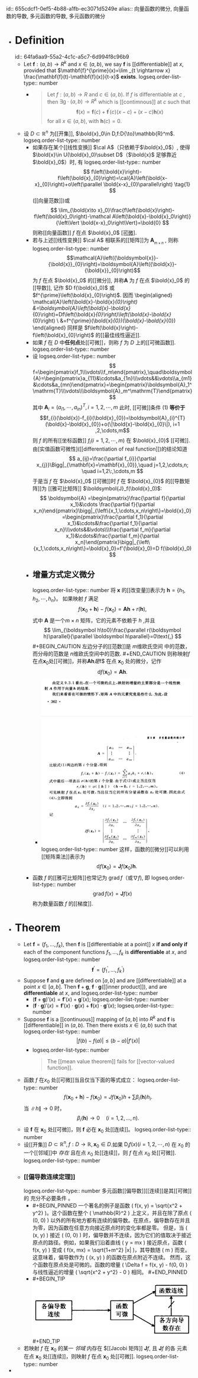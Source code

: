 id:: 655cdcf1-0ef5-4b88-a1fb-ec3071d5249e
alias:: 向量函数的微分, 向量函数的导数, 多元函数的导数, 多元函数的微分

- # Definition
  id:: 64fa6aa9-55a2-4c1c-a5c7-6d994f8c96b9
	- Let $\mathbf{f}:(a, b) \rightarrow R^{k}$ and $x \in(a, b)$, we say $\mathbf{f}$ is [[differentiable]] at $x$, provided that $\mathbf{f}^{\prime}(x)=\lim _{t \rightarrow x} \frac{\mathbf{f}(t)-\mathbf{f}(x)}{t-x}$ **exists**.
	  logseq.order-list-type:: number
		- >Let $f:(a, b) \rightarrow R$ and $c \in(a, b)$.
		  If $f$ is differentiable at $c$ , then  $\exists \mathrm{g} \cdot(a, b) \rightarrow R^{k}$ which is [[contimnous]] at  $c$  such that
		  $$\mathbf{f}(x)=\mathbf{f}(c)+\mathbf{f}^{\prime}(c)(x-c)+(x-c) \mathbf{h}(x)$$
		  for all $x \in(a, b)$, with $\mathbf{h}(c)=0$.
	- 设 $D\subset\mathbb{R}^{n}$ 为[[开集]], $\bold{x}_0\in D,f:D{\to}\mathbb{R}^m$. 
	  logseq.order-list-type:: number
		- 如果存在某个[[线性变换]] $\cal A$（只依赖于$\bold{x}_0$）, 使得 $\bold{x}\in U(\bold{x}_0)\subset D$（$\bold{x}$ 足够靠近 $\bold{x}_0$）时, 有
		  logseq.order-list-type:: number
		  $$
		  f\left(\bold{x}\right)-f\left(\bold{x}_{0}\right)=\cal{A}\left(\bold{x-x}_{0}\right)+o\left(\parallel \bold{x-x}_{0}\parallel\right) \tag{1}
		  $$
		  ([[向量范数]])或
		  $$
		  \lim_{\bold{x\to x}_0}\frac{f\left(\bold{x}\right)-f\left(\bold{x}_0\right)-\mathcal A\left(\bold{x}-\bold{x}_0\right)}{\left\Vert \bold{x-x}_0\right\Vert}=\bold{0}
		  $$
		  则称[[向量函数]] $f$ 在点 $\bold{x}_0$ [[可微]](或[[可导]]).
		- 若与上述[[线性变换]] $\cal A$ 相联系的[[矩阵]]为 $\boldsymbol{A}_{_{m\times n}}$ , 则称 
		  logseq.order-list-type:: number
		  $$\mathcal{A}\left({\boldsymbol{x}}-{\bold{x}}_{0}\right)=\boldsymbol{A}\left({\bold{x}}-{\bold{x}}_{0}\right)$$ 
		  为 $f$ 在点 $\bold{x}_0$ 的[[微分]], 并称$\boldsymbol{A}$ 为 $f$ 在点 $\bold{x}_0$ 的[[导数]], 记作 $D f(\bold{x}_0)$ 或 $f^{\prime}\left(\bold{x}_{0}\right)$. 
		  因而
		  \begin{aligned}
		  \mathcal{A}\left(\bold{x}-\bold{x}_{0}\right) &=\boldsymbol{A}\left(\bold{x}-\bold{x}_{0}\right)=Df\left(\bold{x}_{0}\right)\left(\bold{x}-\bold{x}_{0}\right) \\
		  &=f^{\prime}(\bold{x}_{0})(\bold{x}-\bold{x}_{0})
		  \end{aligned}
		  同样是 $f\left(\bold{x}\right)-f\left(\bold{x}_{0}\right)$ 的[[最佳线性逼近]].
		- 如果 $f$ 在 $D$ 中**任何点**处[[可微]]，则称 $f$ 为 $D$ 上的[[可微函数]]. 
		  logseq.order-list-type:: number
		- 设
		  logseq.order-list-type:: number
		  $$
		  f=\begin{pmatrix}f_1\\\vdots\\f_m\end{pmatrix},\quad\boldsymbol{A}=\begin{pmatrix}a_{11}&\cdots&a_{1n}\\\vdots&&\vdots\\a_{m1}&\cdots&a_{mn}\end{pmatrix}=\begin{pmatrix}\boldsymbol{A}_1^\mathrm{T}\\\vdots\\\boldsymbol{A}_m^\mathrm{T}\end{pmatrix}
		  $$
		  其中 $\boldsymbol{A}_{i}=(a_{i1},\cdots,a_{in})^{T},i=1,2,\cdots,m$ 此时, [[可微]]条件 $(1)$ **等价于**
		  $$f_{i}(\bold{x})-f_{i}(\bold{x}_{0})=\boldsymbol{A}_{i}^{T}(\bold{x}-\bold{x}_{0})+o(\|\bold{x}-\bold{x}_{0}\|), i=1 ,2,\cdots,m$$
		  则 $f$ 的所有[[坐标函数]] $f_{i}(i=1,2,\cdots,m)$ 在 $\bold{x}_{0}$ [[可微]]. 由[实值函数可微性]([[differentiation of real function]])的结论知道
		  $$
		  a_{ij}=\frac{\partial f_{i}}{\partial x_{j}}\Bigg|_{\mathbf{x}=\mathbf{x}_{0}},\quad j=1,2,\cdots,n; \quad i=1,2\:,\cdots,m
		  $$
		  于是当 $f$ 在 $\bold{x}_0$ [[可微]]时 $f$ 在 $\bold{x}_{0}$ 的[[导数矩阵]]为 [[雅可比矩阵]] $\boldsymbol{J}_f(\bold{x}_0)$:
		  $$
		  \boldsymbol{A}
		  =\begin{pmatrix}\frac{\partial f}{\partial x_1}&\cdots \frac{\partial f}{\partial x_n}\end{pmatrix}\bigg|_{\left\{x_1,\cdots,x_n\right\}=\bold{x}_0}
		  =\begin{pmatrix}\frac{\partial f_1}{\partial x_1}&\cdots&\frac{\partial f_1}{\partial x_n}\\\vdots&&\vdots\\\frac{\partial f_m}{\partial x_1}&\cdots&\frac{\partial f_m}{\partial x_n}\end{pmatrix}\bigg|_{\left\{x_1,\cdots,x_n\right\}=\bold{x}_0}=f'(\bold{x}_0)=D f(\bold{x}_0)
		  $$
		- ## 增量方式定义微分
		  logseq.order-list-type:: number
		  将 $\boldsymbol x$ 的[[改变量]]表示为 $\boldsymbol h=\{h_1, h_2,\cdots, h_n\}$。
		  如果映射 $f$ 满足
		  $$
		  f(\boldsymbol x_0+\boldsymbol h)-f(\boldsymbol x_0)=\boldsymbol A\boldsymbol h+r(\boldsymbol h),
		  $$
		  式中 $\boldsymbol A$ 是一个$m\times n$ 矩阵，它的元素不依赖于 $h$ ,并且
		  $$
		  \lim_{\boldsymbol h\to0}\frac{\parallel r(\boldsymbol h)\parallel}{\parallel \boldsymbol 
		   h\parallel}=0\text{,}
		  $$
		  #+BEGIN_CAUTION
		  左边分子的[[范数]]是 $m$维欧氏空间 中的范数，而分母的范数是 $n$维欧氏空间中的范数.
		  #+END_CAUTION 
		  则称映射$f$在点$\boldsymbol x_{0}$处[[可微]]，并称$\boldsymbol{Ah} 是$f$ 在点 $\boldsymbol  x_{0}$ 处的微分，记作
		  $$\mathrm{d}f(\boldsymbol x_0) = \boldsymbol{Ah}.$$
			- ![image.png](../assets/image_1700941158801_0.png)
			  logseq.order-list-type:: number
			  这样，函数的[[微分]]可以利用[[矩阵乘法]]表示为
			  $$\mathrm{d}f(\boldsymbol x_0) = \boldsymbol Jf(\boldsymbol x_0)\boldsymbol h.$$
		- 函数 $f$ 的[[雅可比矩阵]]也常记为 $\operatorname{grad}f$（或$\nabla f)$, 即
		  logseq.order-list-type:: number
		  $$\operatorname{grad} f(x) = \boldsymbol J f(x)$$
		  称为数量函数 $f$ 的[[梯度]].
- # Theorem
	- Let $\mathbf{f}=\left(f_{1}, \ldots, f_{k}\right)$, then $\mathbf{f}$ is [[differentiable at a point]]  $x$  **if and only if** each of the component functions  $f_{1}, \ldots, f_{k}$ is **differentiable** at $x$, and
	  logseq.order-list-type:: number
	  $$\mathbf{f}^{\prime}=\left(f_{1}^{\prime}, \ldots, f_{k}^{\prime}\right)$$
	- Suppose $\mathbf{f}$ and $\mathbf{g}$ are defined on $[a, b]$ and are [[differentiable]] at a point $x\in [a, b]$. Then $\mathbf{f}+ \mathbf{g}$, $\mathbf{f}\cdot\mathbf{g}$([[inner product]]), and are **differentiable** at $x$, and
	  logseq.order-list-type:: number
		- $(\mathbf{f} + \mathbf{g})'(x) = \mathbf{f}'(x) + \mathbf{g}'(x)$;
		  logseq.order-list-type:: number
		- $(\mathbf{f}\cdot\mathbf{g})'(x) = \mathbf{f}'(x)\cdot\mathbf{g}(x) + \mathbf{f}(x)\cdot\mathbf{g}'(x)$;
		  logseq.order-list-type:: number
	- Suppose $\mathbf{f}$ is a [[continuous]] mapping of $[a, b]$ into $R^k$ and $\mathbf{f}$ is [[differentiable]] in $(a, b)$. Then there exists $x\in(a, b)$ such that 
	  logseq.order-list-type:: number
	  $$|f(b) - f(a)|\le (b - a)|f'(x)|$$
		- logseq.order-list-type:: number
		  >The [[mean value theorem]] fails for [[vector-valued function]].
	- 函数 $f$ 在$x_{0}$ 处[[可微]]当且仅当下面的等式成立：
	  logseq.order-list-type:: number
	  $$f(\boldsymbol x_0+\boldsymbol h)-f(\boldsymbol x_0)=Jf(\boldsymbol x_0)h+\sum\beta_i(\boldsymbol h)h_i.$$
	  当 $\|h\|\to0$ 时，
	  $$\beta_{i}(\boldsymbol{h})\to0\quad(i=1,2,...,n).$$
	- 设 $\boldsymbol f$ 在 $\boldsymbol x_0$ 处[[可微]]，则 $\boldsymbol f$  必在 $\boldsymbol x_0$ 处[[连续]]。
	  logseq.order-list-type:: number
	- 设[[开集]] $D\subset\mathbb{R}^n,f{:}D\to\mathbb{R}, \boldsymbol x_0\in D$.如果 $\mathrm{D}_if(x)(i=1,2,\cdots,n)$ 在 $x_0$ 的一个[[邻域]]中 *存在* 且在点 $x_{0}$ 处[[连续]]，则 $f$ 在点 $x_{0}$ 处[[可微]].
	  logseq.order-list-type:: number
	- ### [[偏导数连续定理]]
	  logseq.order-list-type:: number
	  多元函数[[偏导数]][[连续]]是其[[可微]]的 充分不必要条件 。
		- #+BEGIN_PINNED
		  一个著名的例子是函数 \( f(x, y) = \sqrt{x^2 + y^2} \)。这个函数在整个 \( \mathbb{R}^2 \) 上定义，并且在除了原点 \( (0, 0) \) 以外的所有地方都有连续的偏导数。在原点，偏导数存在并且为零，因为函数在任意方向接近原点时的变化率都是零。
		  但是，当 \( (x, y) \) 接近 \( (0, 0) \) 时，偏导数并不连续，因为它们的值取决于接近原点的路径。例如，如果我们沿着直线 \( y = mx \) 接近原点，函数 \( f(x, y) \) 变成 \( f(x, mx) = \sqrt{1+m^2} |x| \)，其导数随 \( m \) 而变。这意味着，偏导数作为 \( (x, y) \) 的函数在原点附近不连续。
		  然而，这个函数在原点处是可微的。函数的增量 \( \Delta f = f(x, y) - f(0, 0) \) 与线性逼近的增量 \( \sqrt{x^2 + y^2} - 0 \) 相同。
		  #+END_PINNED
		- #+BEGIN_TIP
		  ![image.png](../assets/image_1700938646783_0.png)
		  #+END_TIP
	- 若映射 $f$ 在 $\boldsymbol x_{0}$ 的某一 *邻域* 内存在 $[[Jacobi 矩阵]] $\boldsymbol Jf$, 且 $\boldsymbol Jf$ 的各 元素 在点 $\boldsymbol x_{0}$ 处[[连续]]，则映射 $f$ 在点 $\boldsymbol x_{0}$ 处[[可微]].
	  logseq.order-list-type:: number
-